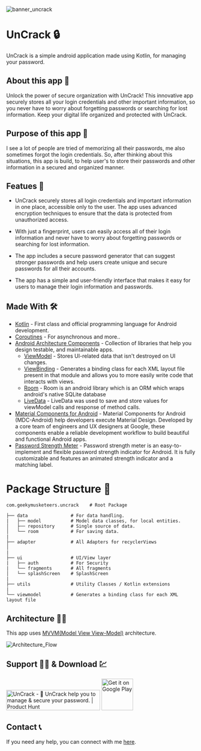 ![banner_uncrack](https://user-images.githubusercontent.com/80090908/223813616-345451bc-c90f-4ac1-ae29-13ad1fe43c4b.png)


# UnCrack 🔒
UnCrack is a simple android application made using Kotlin, for managing your password.

## About this app 🎯
Unlock the power of secure organization with UnCrack! This innovative app securely stores all your login credentials and other important information, so you never have to worry about forgetting passwords or searching for lost information. Keep your digital life organized and protected with UnCrack.

## Purpose of this app 🤨
I see a lot of people are tried of memorizing all their passwords, me also sometimes forgot the login credentials. So, after thinking about this situations, this app is build, to help user's to store their passwords and other information in a secured and organized manner.

## Featues 🔏

- UnCrack securely stores all login credentials and important information in one place, accessible only to the user. The app uses advanced encryption techniques to ensure that the data is protected from unauthorized access.

- With just a fingerprint, users can easily access all of their login information and never have to worry about forgetting passwords or searching for lost information.

- The app includes a secure password generator that can suggest stronger passwords and help users create unique and secure passwords for all their accounts.

- The app has a simple and user-friendly interface that makes it easy for users to manage their login information and passwords.


## Made With 🛠

- [Kotlin](https://developer.android.com/kotlin/first) - First class and official programming language for Android development.
- [Coroutines](https://kotlinlang.org/docs/coroutines-overview.html) - For asynchronous and more..
- [Android Architecture Components](https://developer.android.com/topic/architecture) - Collection of libraries that help you design testable, and maintainable apps.
  - [ViewModel](https://developer.android.com/topic/libraries/architecture/viewmodel) - Stores UI-related data that isn't destroyed on UI changes.
  - [ViewBinding](https://developer.android.com/topic/libraries/view-binding) - Generates a binding class for each XML layout file present in that module and allows you to more easily write code that interacts with views.
  - [Room](https://developer.android.com/training/data-storage/room) - Room is an android library which is an ORM which wraps android's native SQLite database
  - [LiveData](https://developer.android.com/topic/libraries/architecture/livedata) - LiveData was used to save and store values for viewModel calls and response of method calls.
- [Material Components for Android](https://github.com/material-components/material-components-android) - Material Components for Android (MDC-Android) help developers execute Material Design. Developed by a core team of engineers and UX designers at Google, these components enable a reliable development workflow to build beautiful and functional Android apps.
- [Password Strength Meter](https://github.com/gustavaa/AndroidPasswordStrengthMeter) - Password strength meter is an easy-to-implement and flexible password strength indicator for Android. It is fully customizable and features an animated strength indicator and a matching label.

# Package Structure 👀

    com.geekymusketeers.uncrack    # Root Package
    
    ├── data                # For data handling.
    |   ├── model           # Model data classes, for local entities.
    │   ├── repository      # Single source of data.
    │   └── room            # For saving data.
    |
    ├── adapter             # All Adapters for recyclerViews              
    │   
    |
    ├── ui                  # UI/View layer
    |   ├── auth            # For Security
    |   └── fragments       # All fragments     
    │   └── splashScreen    # SplashScreen
    |
    ├── utils               # Utility Classes / Kotlin extensions
    |
    └── viewmodel           # Generates a binding class for each XML layout file

## Architecture 👷‍♂️

This app uses [MVVM(Model View View-Model)](https://developer.android.com/topic/architecture#recommended-app-arch) architecture.

![Architecture_Flow](https://user-images.githubusercontent.com/80090908/216841302-97243bc3-3df4-4416-8f1f-dc22398c86b1.png)

## Support 💁‍♂️ & Download 💹

<a href="https://www.producthunt.com/posts/uncrack?utm_source=badge-featured&utm_medium=badge&utm_souce=badge-uncrack" target="_blank"><img src="https://api.producthunt.com/widgets/embed-image/v1/featured.svg?post_id=381745&theme=light" alt="UnCrack - 🔏&#0032;UnCrack&#0032;help&#0032;you&#0032;to&#0032;manage&#0032;&#0038;&#0032;secure&#0032;your&#0032;password&#0046; | Product Hunt" style="width: 250px; height: 54px;" width="250" height="54" /></a>  <a href="https://play.google.com/store/apps/details?id=com.geekymusketeers.uncrack"><img alt="Get it on Google Play" src="https://play.google.com/intl/en_us/badges/images/generic/en-play-badge.png" height=84px /></a>

## Contact 📞
If you need any help, you can connect with me [here](https://www.linkedin.com/in/aritra-das-/).
